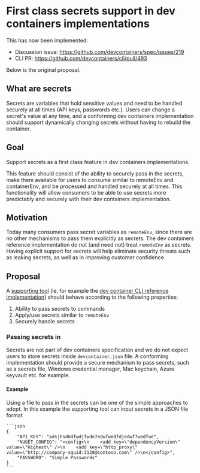 # First class secrets support in dev containers implementations

This has now been implemented:
* Discussion issue: https://github.com/devcontainers/spec/issues/219
* CLI PR: https://github.com/devcontainers/cli/pull/493

Below is the original proposal.

## What are secrets
Secrets are variables that hold sensitive values and need to be handled securely at all times (API keys, passwords etc.). Users can change a secret's value at any time, and a conforming dev containers implementation should support dynamically changing secrets without having to rebuild the container.

## Goal

Support secrets as a first class feature in dev containers implementations.

This feature should consist of the ability to securely pass in the secrets, make them available for users to consume similar to remoteEnv and containerEnv, and be processed and handled securely at all times.
This functionality will allow consumers to be able to use secrets more predictably and securely with their dev containers implementation.

## Motivation

Today many consumers pass secret variables as `remoteEnv`, since there are no other mechanisms to pass them explicitly as secrets. The dev containers reference implementation do not (and need not) treat `remoteEnv` as secrets. Having explicit support for secrets will help eliminate security threats such as leaking secrets, as well as in improving customer confidence.

## Proposal

A [supporting tool](https://containers.dev/supporting#tools) (ie, for example the [dev container CLI reference implementation](https://github.com/devcontainers/cli)) should behave according to the following properties:

  1. Ability to pass secrets to commands
  2. Apply/use secrets similar to `remoteEnv`
  3. Securely handle secrets

### Passing secrets in
Secrets are not part of dev containers specification and we do not expect users to store secrets inside `devcontainer.json` file. A conforming implementation should provide a secure mechanism to pass secrets, such as a secrets file, Windows credential manager, Mac keychain, Azure keyvault etc. for example.

#### **Example**

Using a file to pass in the secrets can be one of the simple approaches to adopt. In this example the supporting tool can input secrets in a JSON file format.

	```json
	{
		"API_KEY": "adsjhsd6dfwdjfwde7edwfwedfdjedwf7wedfwe",
		"NUGET_CONFIG": "<config>\n    <add key=\"dependencyVersion\" value=\"Highest\" />\n    <add key=\"http_proxy\" value=\"http://company-squid:3128@contoso.com\" />\n</config>",
		"PASSWORD": "Simple Passwords"
	}
	```
